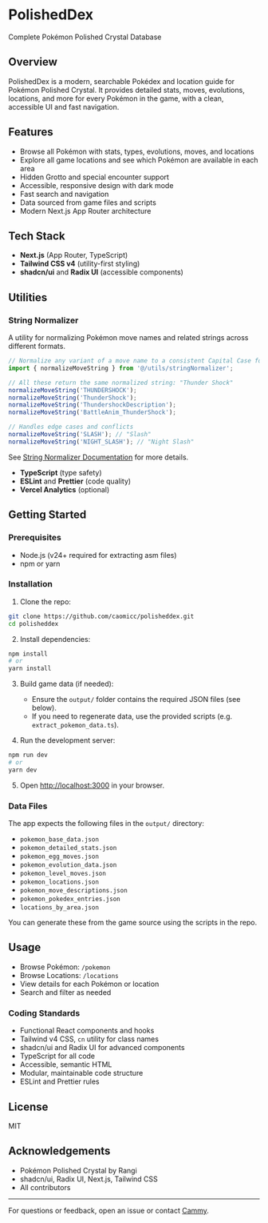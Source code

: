 # PolishedDex

Complete Pokémon Polished Crystal Database

## Overview
PolishedDex is a modern, searchable Pokédex and location guide for Pokémon Polished Crystal. It provides detailed stats, moves, evolutions, locations, and more for every Pokémon in the game, with a clean, accessible UI and fast navigation.

## Features
- Browse all Pokémon with stats, types, evolutions, moves, and locations
- Explore all game locations and see which Pokémon are available in each area
- Hidden Grotto and special encounter support
- Accessible, responsive design with dark mode
- Fast search and navigation
- Data sourced from game files and scripts
- Modern Next.js App Router architecture

## Tech Stack
- **Next.js** (App Router, TypeScript)
- **Tailwind CSS v4** (utility-first styling)
- **shadcn/ui** and **Radix UI** (accessible components)

## Utilities

### String Normalizer
A utility for normalizing Pokémon move names and related strings across different formats.

```typescript
// Normalize any variant of a move name to a consistent Capital Case format
import { normalizeMoveString } from '@/utils/stringNormalizer';

// All these return the same normalized string: "Thunder Shock"
normalizeMoveString('THUNDERSHOCK');
normalizeMoveString('ThunderShock');
normalizeMoveString('ThundershockDescription');
normalizeMoveString('BattleAnim_ThunderShock');

// Handles edge cases and conflicts
normalizeMoveString('SLASH'); // "Slash"
normalizeMoveString('NIGHT_SLASH'); // "Night Slash"
```

See [String Normalizer Documentation](/src/utils/stringNormalizer/README.md) for more details.
- **TypeScript** (type safety)
- **ESLint** and **Prettier** (code quality)
- **Vercel Analytics** (optional)

## Getting Started

### Prerequisites
- Node.js (v24+ required for extracting asm files)
- npm or yarn

### Installation
1. Clone the repo:
```sh
git clone https://github.com/caomicc/polisheddex.git
cd polisheddex
```
2. Install dependencies:
```sh
npm install
# or
yarn install
```
3. Build game data (if needed):
   - Ensure the `output/` folder contains the required JSON files (see below).
   - If you need to regenerate data, use the provided scripts (e.g. `extract_pokemon_data.ts`).

4. Run the development server:
```sh
npm run dev
# or
yarn dev
```
5. Open [http://localhost:3000](http://localhost:3000) in your browser.

### Data Files
The app expects the following files in the `output/` directory:
- `pokemon_base_data.json`
- `pokemon_detailed_stats.json`
- `pokemon_egg_moves.json`
- `pokemon_evolution_data.json`
- `pokemon_level_moves.json`
- `pokemon_locations.json`
- `pokemon_move_descriptions.json`
- `pokemon_pokedex_entries.json`
- `locations_by_area.json`

You can generate these from the game source using the scripts in the repo.

## Usage
- Browse Pokémon: `/pokemon`
- Browse Locations: `/locations`
- View details for each Pokémon or location
- Search and filter as needed

### Coding Standards
- Functional React components and hooks
- Tailwind v4 CSS, `cn` utility for class names
- shadcn/ui and Radix UI for advanced components
- TypeScript for all code
- Accessible, semantic HTML
- Modular, maintainable code structure
- ESLint and Prettier rules

## License
MIT

## Acknowledgements
- Pokémon Polished Crystal by Rangi
- shadcn/ui, Radix UI, Next.js, Tailwind CSS
- All contributors

---
For questions or feedback, open an issue or contact [Cammy](https://caomi.cc).
